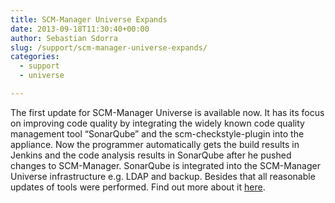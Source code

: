 ```yaml
---
title: SCM-Manager Universe Expands
date: 2013-09-18T11:30:40+00:00
author: Sebastian Sdorra
slug: /support/scm-manager-universe-expands/
categories:
  - support
  - universe

---
```

The first update for SCM-Manager Universe is available now. It has its focus on improving code quality by integrating the widely known code quality management tool “SonarQube” and the scm-checkstyle-plugin into the appliance. Now the programmer automatically gets the build results in Jenkins and the code analysis results in SonarQube after he pushed changes to SCM-Manager. SonarQube is integrated into the SCM-Manager Universe infrastructure e.g. LDAP and backup. Besides that all reasonable updates of tools were performed. Find out more about it [here](https://www.scm-manager.com/scm-manager-universe).

